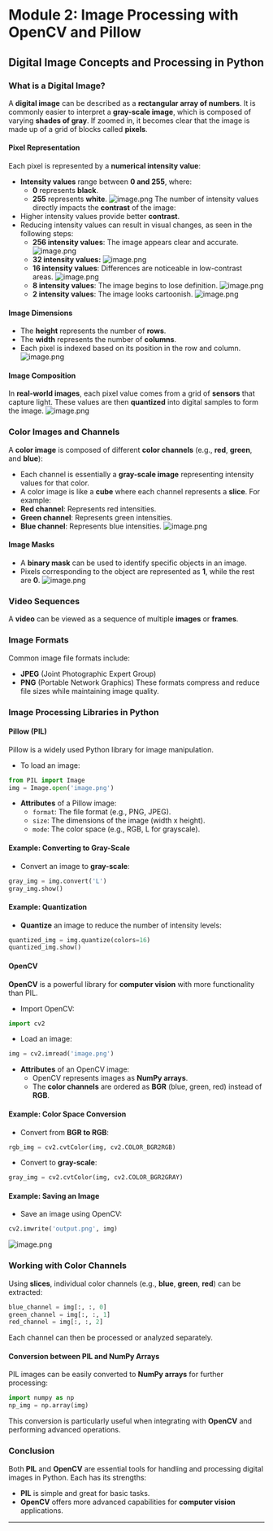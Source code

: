 

# Module 2: Image Processing with OpenCV and Pillow
## Digital Image Concepts and Processing in Python
### What is a Digital Image?
A **digital image** can be described as a **rectangular array of numbers**. It is commonly easier to interpret a **gray-scale image**, which is composed of varying **shades of gray**. If zoomed in, it becomes clear that the image is made up of a grid of blocks called **pixels**.
#### Pixel Representation
Each pixel is represented by a **numerical intensity value**:
- **Intensity values** range between **0 and 255**, where:
	- **0** represents **black**.
	- **255** represents **white**.
![image.png](https://prod-files-secure.s3.us-west-2.amazonaws.com/03e82b26-cccb-4906-bb56-adabcbdc0655/fa1bb4aa-313a-44c2-a7b3-7fa4a8432b08/image.png?X-Amz-Algorithm=AWS4-HMAC-SHA256&X-Amz-Content-Sha256=UNSIGNED-PAYLOAD&X-Amz-Credential=AKIAT73L2G45GO43JXI4%2F20241113%2Fus-west-2%2Fs3%2Faws4_request&X-Amz-Date=20241113T081957Z&X-Amz-Expires=3600&X-Amz-Signature=0b40015f4e11ec263ae37c3babca4b9c47df3e10bbb3a273eaaddd78845928c3&X-Amz-SignedHeaders=host&x-id=GetObject)
The number of intensity values directly impacts the **contrast** of the image:
- Higher intensity values provide better **contrast**.
- Reducing intensity values can result in visual changes, as seen in the following steps:
	- **256 intensity values**: The image appears clear and accurate.
![image.png](https://prod-files-secure.s3.us-west-2.amazonaws.com/03e82b26-cccb-4906-bb56-adabcbdc0655/0de7dfb4-99dc-4b87-8932-5165b3c3b775/image.png?X-Amz-Algorithm=AWS4-HMAC-SHA256&X-Amz-Content-Sha256=UNSIGNED-PAYLOAD&X-Amz-Credential=AKIAT73L2G45GO43JXI4%2F20241113%2Fus-west-2%2Fs3%2Faws4_request&X-Amz-Date=20241113T081957Z&X-Amz-Expires=3600&X-Amz-Signature=0bc5d6ead7dd78297136babab93121821db332e9f3d90eb908fe9761eddc9680&X-Amz-SignedHeaders=host&x-id=GetObject)
	- **32 intensity values:**
![image.png](https://prod-files-secure.s3.us-west-2.amazonaws.com/03e82b26-cccb-4906-bb56-adabcbdc0655/7eb81f08-b190-4c5a-ba2b-2a498a15b2c4/image.png?X-Amz-Algorithm=AWS4-HMAC-SHA256&X-Amz-Content-Sha256=UNSIGNED-PAYLOAD&X-Amz-Credential=AKIAT73L2G45GO43JXI4%2F20241113%2Fus-west-2%2Fs3%2Faws4_request&X-Amz-Date=20241113T081957Z&X-Amz-Expires=3600&X-Amz-Signature=4d28c24884e7d1da4dd8d0e97e93cd1ea645a7f6fa71079d230bede68d60de4d&X-Amz-SignedHeaders=host&x-id=GetObject)
	- **16 intensity values**: Differences are noticeable in low-contrast areas.
![image.png](https://prod-files-secure.s3.us-west-2.amazonaws.com/03e82b26-cccb-4906-bb56-adabcbdc0655/6bf56d44-9a14-4b7b-98c2-1f00b8630f0c/image.png?X-Amz-Algorithm=AWS4-HMAC-SHA256&X-Amz-Content-Sha256=UNSIGNED-PAYLOAD&X-Amz-Credential=AKIAT73L2G45GO43JXI4%2F20241113%2Fus-west-2%2Fs3%2Faws4_request&X-Amz-Date=20241113T081957Z&X-Amz-Expires=3600&X-Amz-Signature=42a51721f7205808d5b8753277e27dd0a0e09c28230a0aa19aa1928c4b4ed8c6&X-Amz-SignedHeaders=host&x-id=GetObject)
	- **8 intensity values**: The image begins to lose definition.
![image.png](https://prod-files-secure.s3.us-west-2.amazonaws.com/03e82b26-cccb-4906-bb56-adabcbdc0655/cca05878-ca1a-43e0-8bec-1d146756f9ae/image.png?X-Amz-Algorithm=AWS4-HMAC-SHA256&X-Amz-Content-Sha256=UNSIGNED-PAYLOAD&X-Amz-Credential=AKIAT73L2G45GO43JXI4%2F20241113%2Fus-west-2%2Fs3%2Faws4_request&X-Amz-Date=20241113T081957Z&X-Amz-Expires=3600&X-Amz-Signature=fe7e8beccf706ce1aaaa4ef12e559dfa673a375e9fdff3f899e52979a3284a62&X-Amz-SignedHeaders=host&x-id=GetObject)
	- **2 intensity values**: The image looks cartoonish.
![image.png](https://prod-files-secure.s3.us-west-2.amazonaws.com/03e82b26-cccb-4906-bb56-adabcbdc0655/12da64d7-6b97-44e0-bc2c-52b9c47ce212/image.png?X-Amz-Algorithm=AWS4-HMAC-SHA256&X-Amz-Content-Sha256=UNSIGNED-PAYLOAD&X-Amz-Credential=AKIAT73L2G45GO43JXI4%2F20241113%2Fus-west-2%2Fs3%2Faws4_request&X-Amz-Date=20241113T081957Z&X-Amz-Expires=3600&X-Amz-Signature=a20300abe70a8036bf1740f899f8022871a6a169715adb5922852dbcd9383da1&X-Amz-SignedHeaders=host&x-id=GetObject)
#### Image Dimensions
- The **height** represents the number of **rows**.
- The **width** represents the number of **columns**.
- Each pixel is indexed based on its position in the row and column.
![image.png](https://prod-files-secure.s3.us-west-2.amazonaws.com/03e82b26-cccb-4906-bb56-adabcbdc0655/ff056335-e79e-4491-b508-30cd45b6c194/image.png?X-Amz-Algorithm=AWS4-HMAC-SHA256&X-Amz-Content-Sha256=UNSIGNED-PAYLOAD&X-Amz-Credential=AKIAT73L2G45GO43JXI4%2F20241113%2Fus-west-2%2Fs3%2Faws4_request&X-Amz-Date=20241113T081957Z&X-Amz-Expires=3600&X-Amz-Signature=b658da0d2f0b49e5d3e6ed2708dc8a45e9127490aff2fe5dee4dc7e8ae2c6db6&X-Amz-SignedHeaders=host&x-id=GetObject)
#### Image Composition
In **real-world images**, each pixel value comes from a grid of **sensors** that capture light. These values are then **quantized** into digital samples to form the image.
![image.png](https://prod-files-secure.s3.us-west-2.amazonaws.com/03e82b26-cccb-4906-bb56-adabcbdc0655/0c721ea0-409b-4d32-b630-a00d6f170d18/image.png?X-Amz-Algorithm=AWS4-HMAC-SHA256&X-Amz-Content-Sha256=UNSIGNED-PAYLOAD&X-Amz-Credential=AKIAT73L2G45GO43JXI4%2F20241113%2Fus-west-2%2Fs3%2Faws4_request&X-Amz-Date=20241113T081957Z&X-Amz-Expires=3600&X-Amz-Signature=930608cc264595e8c9eae8d162c96d190d4132382794c333675f643a7271a083&X-Amz-SignedHeaders=host&x-id=GetObject)
### Color Images and Channels
A **color image** is composed of different **color channels** (e.g., **red**, **green**, and **blue**):
- Each channel is essentially a **gray-scale image** representing intensity values for that color.
- A color image is like a **cube** where each channel represents a **slice**.
For example:
- **Red channel**: Represents red intensities.
- **Green channel**: Represents green intensities.
- **Blue channel**: Represents blue intensities.
![image.png](https://prod-files-secure.s3.us-west-2.amazonaws.com/03e82b26-cccb-4906-bb56-adabcbdc0655/c0cc17c9-842f-413f-82e8-f3f44278cf74/image.png?X-Amz-Algorithm=AWS4-HMAC-SHA256&X-Amz-Content-Sha256=UNSIGNED-PAYLOAD&X-Amz-Credential=AKIAT73L2G45GO43JXI4%2F20241113%2Fus-west-2%2Fs3%2Faws4_request&X-Amz-Date=20241113T081957Z&X-Amz-Expires=3600&X-Amz-Signature=99fc7795f670d01216cd0f37d9623fa2c155479c789f02c25f9008c9e51576b5&X-Amz-SignedHeaders=host&x-id=GetObject)
#### Image Masks
- A **binary mask** can be used to identify specific objects in an image.
- Pixels corresponding to the object are represented as **1**, while the rest are **0**.
![image.png](https://prod-files-secure.s3.us-west-2.amazonaws.com/03e82b26-cccb-4906-bb56-adabcbdc0655/667eab4d-d19d-4618-81d0-663b6beb002c/image.png?X-Amz-Algorithm=AWS4-HMAC-SHA256&X-Amz-Content-Sha256=UNSIGNED-PAYLOAD&X-Amz-Credential=AKIAT73L2G45GO43JXI4%2F20241113%2Fus-west-2%2Fs3%2Faws4_request&X-Amz-Date=20241113T081957Z&X-Amz-Expires=3600&X-Amz-Signature=5ae11831c3ece64078df5b8354393d64c07f176fb106811a363f6f0b2c8c222f&X-Amz-SignedHeaders=host&x-id=GetObject)
### Video Sequences
A **video** can be viewed as a sequence of multiple **images** or **frames**.
### Image Formats
Common image file formats include:
- **JPEG** (Joint Photographic Expert Group)
- **PNG** (Portable Network Graphics)
These formats compress and reduce file sizes while maintaining image quality.
### Image Processing Libraries in Python
#### Pillow (PIL)
Pillow is a widely used Python library for image manipulation.
- To load an image:
```python
from PIL import Image
img = Image.open('image.png')
```
- **Attributes** of a Pillow image:
	- `format`: The file format (e.g., PNG, JPEG).
	- `size`: The dimensions of the image (width x height).
	- `mode`: The color space (e.g., RGB, L for grayscale).
#### Example: Converting to Gray-Scale
- Convert an image to **gray-scale**:
```python
gray_img = img.convert('L')
gray_img.show()
```
#### Example: Quantization
- **Quantize** an image to reduce the number of intensity levels:
```python
quantized_img = img.quantize(colors=16)
quantized_img.show()
```
#### OpenCV
**OpenCV** is a powerful library for **computer vision** with more functionality than PIL.
- Import OpenCV:
```python
import cv2
```
- Load an image:
```python
img = cv2.imread('image.png')
```
- **Attributes** of an OpenCV image:
	- OpenCV represents images as **NumPy arrays**.
	- The **color channels** are ordered as **BGR** (blue, green, red) instead of **RGB**.
#### Example: Color Space Conversion
- Convert from **BGR to RGB**:
```python
rgb_img = cv2.cvtColor(img, cv2.COLOR_BGR2RGB)
```
- Convert to **gray-scale**:
```python
gray_img = cv2.cvtColor(img, cv2.COLOR_BGR2GRAY)
```
#### Example: Saving an Image
- Save an image using OpenCV:
```python
cv2.imwrite('output.png', img)
```
![image.png](https://prod-files-secure.s3.us-west-2.amazonaws.com/03e82b26-cccb-4906-bb56-adabcbdc0655/25fcc977-54ea-484c-997e-9b6bd016f347/image.png?X-Amz-Algorithm=AWS4-HMAC-SHA256&X-Amz-Content-Sha256=UNSIGNED-PAYLOAD&X-Amz-Credential=AKIAT73L2G45GO43JXI4%2F20241113%2Fus-west-2%2Fs3%2Faws4_request&X-Amz-Date=20241113T081957Z&X-Amz-Expires=3600&X-Amz-Signature=51c83ba1388e0ae34e10e43e28671cd465f2638f86e42a8a6236ff6d6bf1ba1e&X-Amz-SignedHeaders=host&x-id=GetObject)
### Working with Color Channels
Using **slices**, individual color channels (e.g., **blue**, **green**, **red**) can be extracted:
```python
blue_channel = img[:, :, 0]
green_channel = img[:, :, 1]
red_channel = img[:, :, 2]
```
Each channel can then be processed or analyzed separately.
#### Conversion between PIL and NumPy Arrays
PIL images can be easily converted to **NumPy arrays** for further processing:
```python
import numpy as np
np_img = np.array(img)
```
This conversion is particularly useful when integrating with **OpenCV** and performing advanced operations.
### Conclusion
Both **PIL** and **OpenCV** are essential tools for handling and processing digital images in Python. Each has its strengths:
- **PIL** is simple and great for basic tasks.
- **OpenCV** offers more advanced capabilities for **computer vision** applications.
___


